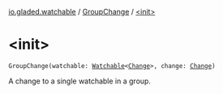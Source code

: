 [io.gladed.watchable](../index.md) / [GroupChange](index.md) / [&lt;init&gt;](./-init-.md)

# &lt;init&gt;

`GroupChange(watchable: `[`Watchable`](../-watchable/index.md)`<`[`Change`](../-change/index.md)`>, change: `[`Change`](../-change/index.md)`)`

A change to a single watchable in a group.

